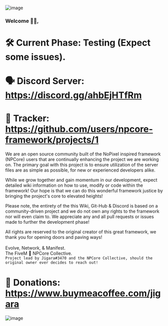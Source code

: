 ![image](https://cdn.discordapp.com/attachments/851633925624168479/856870904906252298/NPCore_V.1.0.png)
### Welcome 👋🏼,

# 🛠️ Current Phase: Testing (Expect some issues).
# 🗣️ Discord Server: https://discord.gg/ahbEjHTfRm
# 🧩 Tracker: https://github.com/users/npcore-framework/projects/1

We are an open source community built of the NoPixel inspired framework (NPCore) users that are continually enhancing the project we are working on.
The primary goal with this project is to ensure utilization of the server files are as simple as possible, for new or experienced developers alike.

While we grow together and gain momentum in our development, expect detailed wiki information on how to use, modify or code within the framework!
Our hope is that we can do this wonderful framework justice by bringing the project's core to elevated heights!

Please note, the entirety of the this Wiki, Git-Hub & Discord is based on a community-driven project and we do not own any rights to the framework nor will even claim to.
We appreciate any and all pull requests or issues made to further the development phase!

All rights are reserved to the original creator of this great framework, we thank you for opening doors and paving ways!
<br>
<br>
Evolve, Network, & Manifest.
<br>
The FiveM 🐌 NPCore Collective.
<br>
`Project lead by Jigara#3470 and the NPCore Collective, should the original owner ever decides to reach out!`
# 💙 Donations: https://www.buymeacoffee.com/jigara
![image](https://media.discordapp.net/attachments/850450997826420786/850809505956102244/NPCore_Header.png?width=1440&height=238)

